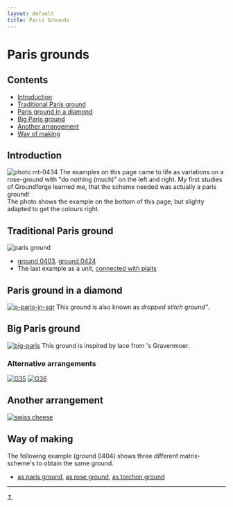 ```yaml
---
layout: default
title: Paris Grounds
---
```


# Paris grounds

## Contents
* [Introduction](#introduction)
* [Traditional Paris ground](#traditional-paris-ground)
* [Paris ground in a diamond](#paris-ground-in-a-diamond)
* [Big Paris ground](#big-paris-ground)
* [Another arrangement](#another-arrangement)
* [Way of making](#way-of-making)

## Introduction
![photo mt-0434][p-0434] 
The examples on this page came to life as variations on a rose-ground with "do nothing (much)" on the left and right. My first studies of Groundforge learned me, that the scheme needed was actually a paris ground!<br>
The photo shows the example on the bottom of this page, but slighty adapted to get the colours right.
<p style="clear: both"></p>

[p-0434]: ../photos/0434.png?align=right "ground 0434"

## Traditional Paris ground
![paris ground][pic-par-grnd]
* [ground 0403][T-0403-KG], [ground 0424][T-0424-KG]      
* The last example as a unit, [connected with plaits][T-0424-KF]

[pic-par-grnd]: ../images_wt/G-04.png "paris ground"         
[T-0403-KG]: /GroundForge/tiles?patchWidth=15&patchHeight=20&a1=c&c1=c&d2=tctct&tile=B-C-,---5&footsideStitch=ctctt&tileStitch=ctc&headsideStitch=ctctt&shiftColsSW=-2&shiftRowsSW=2&shiftColsSE=2&shiftRowsSE=2
[T-0424-KG]: /GroundForge/tiles?patchWidth=15&patchHeight=20&a1=cr&c1=cl&d2=ctctc&tile=B-C-,---5&footsideStitch=ctctt&tileStitch=ctc&headsideStitch=ctctt&shiftColsSW=-2&shiftRowsSW=2&shiftColsSE=2&shiftRowsSE=2
[T-0424-KF]: /GroundForge/tiles?patchWidth=15&patchHeight=20&a1=ctctctcr&c1=ctctctcl&d2=ctctc&tile=B-C-,---5&footsideStitch=ctctt&tileStitch=ctc&headsideStitch=ctctt&shiftColsSW=-2&shiftRowsSW=2&shiftColsSE=2&shiftRowsSE=2

## Paris ground in a diamond
[![p-paris-in-sqr]][t-paris-in-sqr]
This ground is also known as _dropped stitch ground"_.    
<p style="clear: both"></p>

[p-paris-in-sqr]: ../images_wt/gf-rose-in-sqr.png?align=left "dropped stitch ground"
[t-paris-in-sqr]: /GroundForge/tiles?patchWidth=16&patchHeight=16&a1=ctct&c1=ctct&e1=ctc&g1=ctc&b2=ctct&d2=ctc&f2=tctc&h2=ctc&a3=ctc&c3=ctc&e3=tctcr&g3=tctcl&b4=ctc&d4=tctct&h4=tctct&tile=C-B-5-5-,-5-5-5-5,5-5-5-5-,-5-5---5&footsideStitch=ctctt&tileStitch=ctc&headsideStitch=ctctt&shiftColsSW=-4&shiftRowsSW=4&shiftColsSE=4&shiftRowsSE=4

## Big Paris ground
[![big-paris][p-big-paris]][t-big-paris]
This ground is inspired by lace from 's Gravenmoer.         
<p style="clear: both"></p>

### Alternative arrangements
[![G35][p-g35]][t-g35-1] [![G36][p-g36]][t-g36-1]

[p-big-paris]: /MAE-gf/images_wt/big-rose.png?align=left "big paris ground"
[p-g35]: /MAE-gf/images_wt/g35.png "alternative placing big paris 1"
[p-g36]: /MAE-gf/images_wt/g36.png "alternative placing big paris 2"

[t-big-paris]: /GroundForge/tiles?patchWidth=16&patchHeight=24&b1=ct&f1=ct&c2=c&e2=c&b3=ct&d3=ctc&f3=ct&tile=-5---5,--C-B-,-B-5-C&footsideStitch=ctctt&tileStitch=ct&headsideStitch=ctctt&shiftColsSW=-3&shiftRowsSW=3&shiftColsSE=3&shiftRowsSE=3
[t-g35-1]: /GroundForge/tiles?patchWidth=15&patchHeight=18&b1=ctc&e2=ctct&c2=ctct&a2=ctct&d3=ctct&b3=ctct&e4=ctcr&c4=ctcl&a4=ctct&tile=-5---,b-c-b,-5-5-,b-5-c&footsideStitch=ctctt&tileStitch=ctct&headsideStitch=ctctt&shiftColsSW=-4&shiftRowsSW=2&shiftColsSE=2&shiftRowsSE=4
[t-g36-1]: /GroundForge/tiles?patchWidth=15&patchHeight=18&e1=ct&c1=ctctt&a1=ctctr&d2=ctctl&b2=ctctr&e3=ct&a3=ct&d4=ctctl&b4=ctctr&e5=ct&a5=ct&tile=c-b-5,-5-5-,5---5,-c-b-,5---5&footsideStitch=ctctt&tileStitch=ct&headsideStitch=ctctt&shiftColsSW=-5&shiftRowsSW=1&shiftColsSE=1&shiftRowsSE=5

## Another arrangement
[![swiss cheese][p-g44]][t-swiss]
<p style="clear: both"></p>

[p-g44]: ../images/G44.png?align=left "swiss cheese"
[t-swiss]: /GroundForge/tiles?patchWidth=16&patchHeight=16&e1=tctc&c1=ctcl&a1=ctcr&f2=ctc&d2=ctc&e3=ctct&c3=ctc&a3=ctc&tile=5-5-5-,---5-5,C-B-5-&footsideStitch=ctctt&tileStitch=ctc&headsideStitch=ctctt&shiftColsSW=-3&shiftRowsSW=3&shiftColsSE=3&shiftRowsSE=3

## Way of making
The following example (ground 0404) shows three different matrix-scheme's to obtain the same ground.
* [as paris ground][T-0404-p], [as rose ground][T-0404-r], [as torchon ground][T-0404-t]

[T-0404-r]: /GroundForge/tiles?patchWidth=12&patchHeight=12&a1=ctc&b1=c&c1=ctct&d1=c&b2=l&d2=r&tile=5831,-4-7&footsideStitch=ctctt&tileStitch=ctct&headsideStitch=ctctt&shiftColsSW=-2&shiftRowsSW=2&shiftColsSE=2&shiftRowsSE=2
[T-0404-p]: /GroundForge/tiles?patchWidth=12&patchHeight=16&a1=cr&c1=cl&d2=ctctctc&tile=B-C-,---5&footsideStitch=ctctt&tileStitch=ctct&headsideStitch=ctctt&shiftColsSW=-2&shiftRowsSW=2&shiftColsSE=2&shiftRowsSE=2
[T-0404-t]: /GroundForge/tiles?patchWidth=12&patchHeight=16&b1=ctc&d1=ctct&a2=cr&c2=cl&tile=-5-5,5-5-&footsideStitch=ctctt&tileStitch=ctct&headsideStitch=ctctt&shiftColsSW=-2&shiftRowsSW=2&shiftColsSE=2&shiftRowsSE=2
        
***
[&uArr;]()



